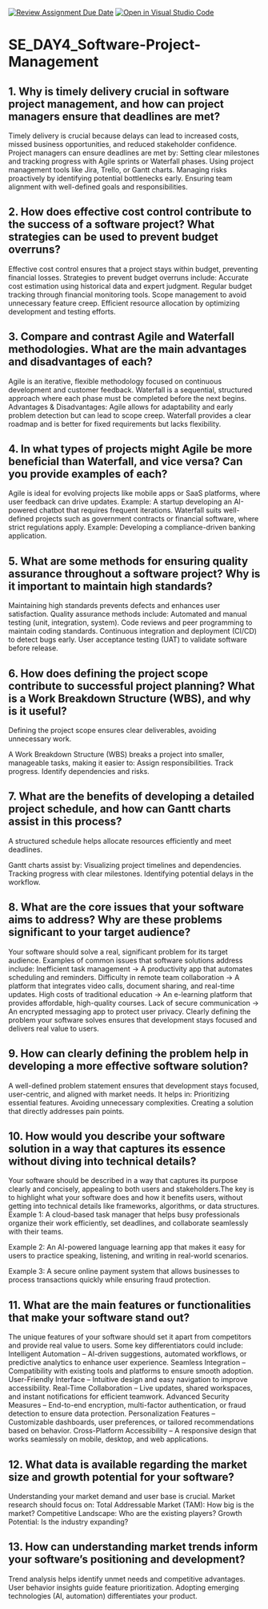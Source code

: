 [![Review Assignment Due Date](https://classroom.github.com/assets/deadline-readme-button-22041afd0340ce965d47ae6ef1cefeee28c7c493a6346c4f15d667ab976d596c.svg)](https://classroom.github.com/a/9pw6JKcu)
[![Open in Visual Studio Code](https://classroom.github.com/assets/open-in-vscode-2e0aaae1b6195c2367325f4f02e2d04e9abb55f0b24a779b69b11b9e10269abc.svg)](https://classroom.github.com/online_ide?assignment_repo_id=18474147&assignment_repo_type=AssignmentRepo)
# SE_DAY4_Software-Project-Management
## 1. Why is timely delivery crucial in software project management, and how can project managers ensure that deadlines are met?
Timely delivery is crucial because delays can lead to increased costs, missed business opportunities, and reduced stakeholder confidence. Project managers can ensure deadlines are met by:
Setting clear milestones and tracking progress with Agile sprints or Waterfall phases.
Using project management tools like Jira, Trello, or Gantt charts.
Managing risks proactively by identifying potential bottlenecks early.
Ensuring team alignment with well-defined goals and responsibilities.

## 2. How does effective cost control contribute to the success of a software project? What strategies can be used to prevent budget overruns?
Effective cost control ensures that a project stays within budget, preventing financial losses. Strategies to prevent budget overruns include:
Accurate cost estimation using historical data and expert judgment.
Regular budget tracking through financial monitoring tools.
Scope management to avoid unnecessary feature creep.
Efficient resource allocation by optimizing development and testing efforts.

## 3. Compare and contrast Agile and Waterfall methodologies. What are the main advantages and disadvantages of each?
Agile is an iterative, flexible methodology focused on continuous development and customer feedback.
Waterfall is a sequential, structured approach where each phase must be completed before the next begins.
Advantages & Disadvantages:
Agile allows for adaptability and early problem detection but can lead to scope creep.
Waterfall provides a clear roadmap and is better for fixed requirements but lacks flexibility.

## 4. In what types of projects might Agile be more beneficial than Waterfall, and vice versa? Can you provide examples of each?
Agile is ideal for evolving projects like mobile apps or SaaS platforms, where user feedback can drive updates.
Example: A startup developing an AI-powered chatbot that requires frequent iterations.
Waterfall suits well-defined projects such as government contracts or financial software, where strict regulations apply.
Example: Developing a compliance-driven banking application.

## 5. What are some methods for ensuring quality assurance throughout a software project? Why is it important to maintain high standards?
Maintaining high standards prevents defects and enhances user satisfaction. Quality assurance methods include:
Automated and manual testing (unit, integration, system).
Code reviews and peer programming to maintain coding standards.
Continuous integration and deployment (CI/CD) to detect bugs early.
User acceptance testing (UAT) to validate software before release.

## 6. How does defining the project scope contribute to successful project planning? What is a Work Breakdown Structure (WBS), and why is it useful?
Defining the project scope ensures clear deliverables, avoiding unnecessary work.

A Work Breakdown Structure (WBS) breaks a project into smaller, manageable tasks, making it easier to:
Assign responsibilities.
Track progress.
Identify dependencies and risks.

## 7. What are the benefits of developing a detailed project schedule, and how can Gantt charts assist in this process?
A structured schedule helps allocate resources efficiently and meet deadlines.

Gantt charts assist by:
Visualizing project timelines and dependencies.
Tracking progress with clear milestones.
Identifying potential delays in the workflow.

## 8. What are the core issues that your software aims to address? Why are these problems significant to your target audience?
Your software should solve a real, significant problem for its target audience. Examples of common issues that software solutions address include:
Inefficient task management → A productivity app that automates scheduling and reminders.
Difficulty in remote team collaboration → A platform that integrates video calls, document sharing, and real-time updates.
High costs of traditional education → An e-learning platform that provides affordable, high-quality courses.
Lack of secure communication → An encrypted messaging app to protect user privacy.
Clearly defining the problem your software solves ensures that development stays focused and delivers real value to users.


## 9. How can clearly defining the problem help in developing a more effective software solution?
A well-defined problem statement ensures that development stays focused, user-centric, and aligned with market needs. It helps in:
Prioritizing essential features.
Avoiding unnecessary complexities.
Creating a solution that directly addresses pain points.

## 10. How would you describe your software solution in a way that captures its essence without diving into technical details?
Your software should be described in a way that captures its purpose clearly and concisely, appealing to both users and stakeholders.The key is to highlight what your software does and how it benefits users, without getting into technical details like frameworks, algorithms, or data structures.
Example 1: A cloud-based task manager that helps busy professionals organize their work efficiently, set deadlines, and collaborate seamlessly with their teams.

Example 2: An AI-powered language learning app that makes it easy for users to practice speaking, listening, and writing in real-world scenarios.

Example 3: A secure online payment system that allows businesses to process transactions quickly while ensuring fraud protection.

## 11. What are the main features or functionalities that make your software stand out?
The unique features of your software should set it apart from competitors and provide real value to users. Some key differentiators could include:
Intelligent Automation – AI-driven suggestions, automated workflows, or predictive analytics to enhance user experience.
Seamless Integration – Compatibility with existing tools and platforms to ensure smooth adoption.
User-Friendly Interface – Intuitive design and easy navigation to improve accessibility.
Real-Time Collaboration – Live updates, shared workspaces, and instant notifications for efficient teamwork.
Advanced Security Measures – End-to-end encryption, multi-factor authentication, or fraud detection to ensure data protection.
Personalization Features – Customizable dashboards, user preferences, or tailored recommendations based on behavior.
Cross-Platform Accessibility – A responsive design that works seamlessly on mobile, desktop, and web applications.

## 12. What data is available regarding the market size and growth potential for your software?
Understanding your market demand and user base is crucial. Market research should focus on:
Total Addressable Market (TAM): How big is the market?
Competitive Landscape: Who are the existing players?
Growth Potential: Is the industry expanding?

## 13. How can understanding market trends inform your software’s positioning and development?
Trend analysis helps identify unmet needs and competitive advantages.
User behavior insights guide feature prioritization.
Adopting emerging technologies (AI, automation) differentiates your product.
